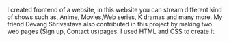 I created frontend of a website, in this website you can stream different kind of shows such as, Anime, Movies,Web series, K dramas and many more.
My friend Devang Shrivastava also contributed in this project by making two web pages (Sign up, Contact us)pages.
I used HTML and CSS to create it.
